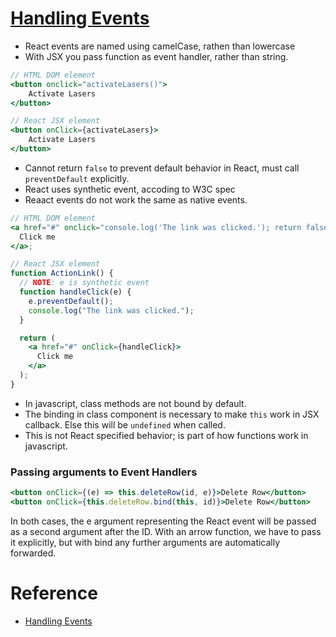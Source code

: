 # [Handling Events](https://reactjs.org/docs/handling-events.html)

- React events are named using camelCase, rathen than lowercase
- With JSX you pass function as event handler, rather than string.

```jsx
// HTML DOM element
<button onclick="activateLasers()">
    Activate Lasers
</button>

// React JSX element
<button onClick={activateLasers}>
    Activate Lasers
</button>
```

- Cannot return `false` to prevent default behavior in React, must call `preventDefault` explicitly.
- React uses synthetic event, accoding to W3C spec
- Reaact events do not work the same as native events.

```jsx
// HTML DOM element
<a href="#" onclick="console.log('The link was clicked.'); return false">
  Click me
</a>;

// React JSX element
function ActionLink() {
  // NOTE: e is synthetic event
  function handleClick(e) {
    e.preventDefault();
    console.log("The link was clicked.");
  }

  return (
    <a href="#" onClick={handleClick}>
      Click me
    </a>
  );
}
```

- In javascript, class methods are not bound by default.
- The binding in class component is necessary to make `this` work in JSX callback. Else this will be `undefined` when called.
- This is not React specified behavior; is part of how functions work in javascript.

### Passing arguments to Event Handlers

```jsx
<button onClick={(e) => this.deleteRow(id, e)}>Delete Row</button>
<button onClick={this.deleteRow.bind(this, id)}>Delete Row</button>
```

In both cases, the e argument representing the React event will be passed as a second argument after the ID. With an arrow function, we have to pass it explicitly, but with bind any further arguments are automatically forwarded.

# Reference

- [Handling Events](https://reactjs.org/docs/handling-events.html)

